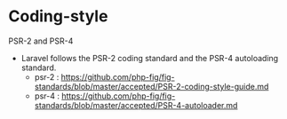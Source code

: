 # Coding-style
PSR-2 and PSR-4

- Laravel follows the PSR-2 coding standard and the PSR-4 autoloading standard.
    - psr-2 : https://github.com/php-fig/fig-standards/blob/master/accepted/PSR-2-coding-style-guide.md
    - psr-4 : https://github.com/php-fig/fig-standards/blob/master/accepted/PSR-4-autoloader.md

